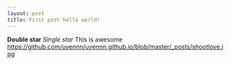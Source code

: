 ```yaml
---
layout: post
title: First post hello world!
---
```


**Double star**
*Single star*
This is awesome
https://github.com/uyennn/uyennn.github.io/blob/master/_posts/shootlove.jpg
